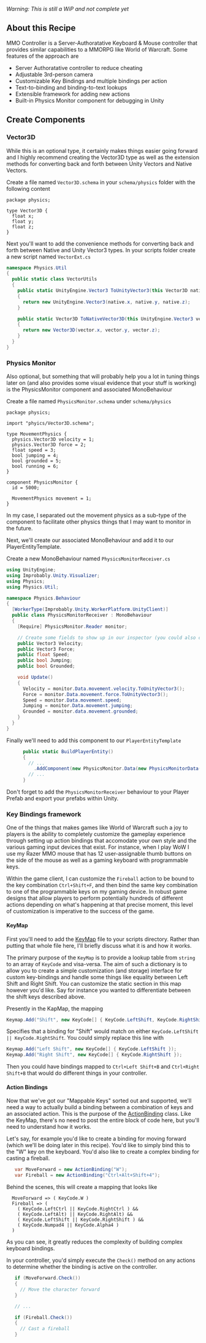*Warning: This is still a WiP and not complete yet*

## About this Recipe

MMO Controller is a Server-Authoratative Keyboard & Mouse controller that provides
similar capabilities to a MMORPG like World of Warcraft. Some features of the
approach are

* Server Authoratative controller to reduce cheating
* Adjustable 3rd-person camera
* Customizable Key Bindings and multiple bindings per action
* Text-to-binding and binding-to-text lookups
* Extensible framework for adding new actions
* Built-in Physics Monitor component for debugging in Unity

## Create Components

### Vector3D

While this is an optional type, it certainly makes things easier going forward
and I highly recommend creating the Vector3D type as well as the extension methods
for converting back and forth between Unity Vectors and Native Vectors.

Create a file named `Vector3D.schema` in your `schema/physics`
folder with the following content

```schemalang
package physics;

type Vector3D {
  float x;
  float y;
  float z;
}
```

Next you'll want to add the convenience methods for converting back and forth
between Native and Unity Vector3 types. In your scripts folder create a new script named `VectorExt.cs`

```c#
namespace Physics.Util
{
  public static class VectorUtils
  {
    public static UnityEngine.Vector3 ToUnityVector3(this Vector3D native)
    {
      return new UnityEngine.Vector3(native.x, native.y, native.z);
    }

    public static Vector3D ToNativeVector3D(this UnityEngine.Vector3 vector)
    {
      return new Vector3D(vector.x, vector.y, vector.z);
    }
  }
}
```

### Physics Monitor

Also optional, but something that will probably help you a lot in tuning things
later on (and also provides some visual evidence that your stuff is working) is
the PhysicsMonitor component and associated MonoBehaviour

Create a file named `PhysicsMonitor.schema` under `schema/physics`

```schemalang
package physics;

import "phyics/Vector3D.schema";

type MovementPhysics {
  physics.Vector3D velocity = 1;
  physics.Vector3D force = 2;
  float speed = 3;
  bool jumping = 4;
  bool grounded = 5;
  bool running = 6;
}

component PhysicsMonitor {
  id = 5000;

  MovementPhysics movement = 1;
}
```

In my case, I separated out the movement physics as a sub-type of the component
to facilitate other physics things that I may want to monitor in the future.

Next, we'll create our associated MonoBehaviour and add it to our PlayerEntityTemplate.

Create a new MonoBehaviour named `PhysicsMonitorReceiver.cs`

```C#
using UnityEngine;
using Improbably.Unity.Visualizer;
using Physics;
using Physics.Util;

namespace Physics.Behaviour
{
  [WorkerType(Improbably.Unity.WorkerPlatform.UnityClient)]
  public class PhysicsMonitorReceiver : MonoBehaviour
  {
    [Require] PhysicsMonitor.Reader monitor;

    // Create some fields to show up in our inspector (you could also create a serializable MovementPhysics wrapper for this)
    public Vector3 Velocity;
    public Vector3 Force;
    public float Speed;
    public bool Jumping;
    public bool Grounded;

    void Update()
    {
      Velocity = monitor.Data.movement.velocity.ToUnityVector3();
      Force = monitor.Data.movement.force.ToUnityVector3();
      Speed = monitor.Data.movement.speed;
      Jumping = monitor.Data.movement.jumping;
      Grounded = monitor.data.movement.grounded;
    }
  }
}
```

Finally we'll need to add this component to our `PlayerEntityTemplate`

```C#
      public static BuildPlayerEntity()
      {
        // ...
          .AddComponent(new PhysicsMonitor.Data(new PhysicsMonitorData()), CommonRequirementSets.PhysicsOnly)
        // ...
      }
```

Don't forget to add the `PhysicsMonitorReceiver` behaviour to your Player Prefab and export your prefabs within Unity.

### Key Bindings framework

One of the things that makes games like World of Warcraft such a joy to players is
the ability to completely customize the gameplay experience through setting up action
bindings that accomodate your own style and the various gaming input devices that
exist. For instance, when I play WoW I use my Razer MMO mouse that has 12 user-assignable
thumb buttons on the side of the mouse as well as a gaming keyboard with programmable
keys.

Within the game client, I can customize the `Fireball` action to be
bound to the key combination `Ctrl+Shift+F`, and then bind the same key combination to
one of the programmable keys on my gaming device. In robust game designs that allow
players to perform potentially hundreds of different actions depending on what's
happening at that precise moment, this level of customization is imperative to the
success of the game.

#### KeyMap

First you'll need to add the [KeyMap](blob/master/scripts/Util/KeyMap.cs) file to
your scripts directory. Rather than putting that whole file here, I'll briefly discuss
what it is and how it works.

The primary purpose of the `KeyMap` is to provide a lookup table from `string` to an array
of `KeyCode` and visa-versa. The aim of such a dictionary is to allow you to create a
simple customization (and storage) interface for custom key-bindings and handle some things
like equality between Left Shift and Right Shift. You can customize the static section
in this map however you'd like. Say for instance you wanted to differentiate between
the shift keys described above.

Presently in the KapMap, the mapping

```C#
Keymap.Add("Shift", new KeyCode[] { KeyCode.LeftShift, KeyCode.RightShift });
```

Specifies that a binding for "Shift" would match on either `KeyCode.LeftShift || KeyCode.RightShift`. You could simply replace this line with

```C#
Keymap.Add("Left Shift", new KeyCode[] { KeyCode.LeftShift });
Keymap.Add("Right Shift", new KeyCode[] { KeyCode.RightShift });
```

Then you could have bindings mapped to `Ctrl+Left Shift+B` and `Ctrl+Right Shift+B`
that would do different things in your controller.

#### Action Bindings

Now that we've got our "Mappable Keys" sorted out and supported, we'll need a way
to actually build a binding between a combination of keys and an associated action.
This is the purpose of the [ActionBinding](blob/master/scripts/Client/ActionBinding.cs)
class. Like the KeyMap, there's no need to post the entire block of code here, but
you'll need to understand how it works.

Let's say, for example you'd like to create a binding for moving forward (which we'll
be doing later in this recipe). You'd like to simply bind this to the "W" key on the
keyboard. You'd also like to create a complex binding for casting a fireball.

```C#
   var MoveForward = new ActionBinding("W");
   var Fireball = new ActionBinding("Ctrl+Alt+Shift+4");
```
Behind the scenes, this will create a mapping that looks like

```
  MoveForward => ( KeyCode.W )
  Fireball => (
    ( KeyCode.LeftCtrl || KeyCode.RightCtrl ) &&
    ( KeyCode.LeftAlt) || KeyCode.RightAlt) &&
    ( KeyCode.LeftShift || KeyCode.RightShift ) &&
    ( KeyCode.Numpad4 || KeyCode.Alpha4 )
  )
```

As you can see, it greatly reduces the complexity of building complex keyboard
bindings.

In your controller, you'd simply execute the `Check()` method on any actions to
determine whether the binding is active on the controller.

 ```C#
    if (MoveForward.Check())
    {
      // Move the character forward
    }

    // ...

    if (Fireball.Check())
    {
      // Cast a fireball
    }
  ```
